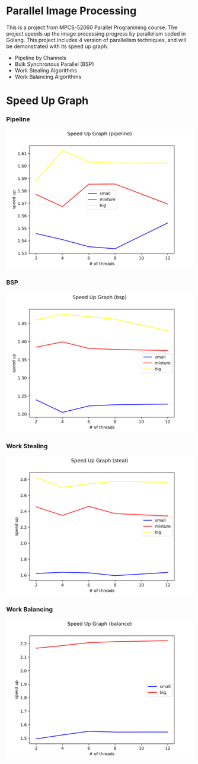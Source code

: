 # Parallel Image Processing
This is a project from MPCS-52060 Parallel Programming course. The project speeds up the image processing progress by parallelism coded in Golang. This project includes 4 version of parallelism techniques, and will be demonstrated with its speed up graph.
- Pipeline by Channels
- Bulk Synchronous Parallel (BSP) 
- Work Stealing Algorithms
- Work Balancing Algorithms

# Speed Up Graph
### Pipeline 
<p align = 'center'>
<img src = 'https://github.com/zachhuang4026/parallel-image-processing/blob/main/speedup_pipeline.png' width="600">
</p>

### BSP
<p align = 'center'>
<img src = 'https://github.com/zachhuang4026/parallel-image-processing/blob/main/speedup_bsp.png' width="600">
</p>

### Work Stealing
<p align = 'center'>
<img src = 'https://github.com/zachhuang4026/parallel-image-processing/blob/main/speedup_steal.png' width="600">
</p>

### Work Balancing
<p align = 'center'>
<img src = 'https://github.com/zachhuang4026/parallel-image-processing/blob/main/speedup_balance.png' width="600">
</p>
